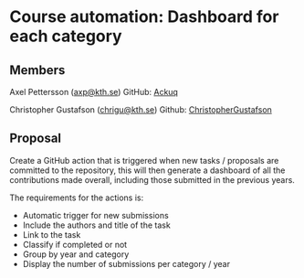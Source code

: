 # Course automation: Dashboard for each category

## Members

Axel Pettersson (axp@kth.se)
GitHub: [Ackuq](https://github.com/Ackuq)

Christopher Gustafson (chrigu@kth.se)
Github: [ChristopherGustafson](https://github.com/ChristopherGustafson)

## Proposal

Create a GitHub action that is triggered when new tasks / proposals are committed to the repository, this will then generate a dashboard of all the contributions made overall, including those submitted in the previous years.

The requirements for the actions is:

-   Automatic trigger for new submissions
-   Include the authors and title of the task
-   Link to the task
-   Classify if completed or not
-   Group by year and category
-   Display the number of submissions per category / year
